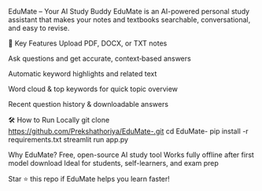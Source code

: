 EduMate – Your AI Study Buddy
EduMate is an AI-powered personal study assistant that makes your notes and textbooks searchable, conversational, and easy to revise.

🚀 Key Features
Upload PDF, DOCX, or TXT notes

Ask questions and get accurate, context‑based answers

Automatic keyword highlights and related text

Word cloud & top keywords for quick topic overview

Recent question history & downloadable answers

🛠 How to Run Locally
git clone https://github.com/Prekshathoriya/EduMate-.git
cd EduMate-
pip install -r requirements.txt
streamlit run app.py

Why EduMate?
Free, open-source AI study tool
Works fully offline after first model download
Ideal for students, self-learners, and exam prep

Star ⭐ this repo if EduMate helps you learn faster!
